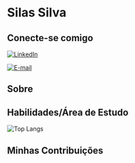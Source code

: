 # Silas Silva

## Conecte-se comigo
[![LinkedIn](https://img.shields.io/badge/LinkedIn-0077B5?style=for-the-badge&logo=linkedin&logoColor=white)](https://www.linkedin.com/in/silaslva/)

[![E-mail](https://img.shields.io/badge/-Email-000?style=for-the-badge&logo=microsoft-outlook&logoColor=007BFF)](mailto:silaslva@outlook.com)


## Sobre


## Habilidades/Área de Estudo
![Top Langs](https://github-readme-stats-git-masterrstaa-rickstaa.vercel.app/api/top-langs/?username=SEUUSERNAME&layout=compact&bg_color=000&border_color=30A3DC&title_color=E94D5F&text_color=FFF)

##
## Minhas Contribuições
